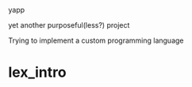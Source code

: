 yapp

yet another purposeful(less?) project


Trying to implement a custom programming language
# lex_intro

